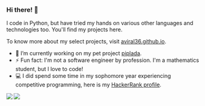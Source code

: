 ### Hi there! 👋

I code in Python, but have tried my hands on various other languages and technologies too. You'll find my projects here. 

To know more about my select projects, visit [aviral36.github.io](https://aviral36.github.io).

- 🔭 I’m currently working on my pet project [piplada](https://github.com/aviral36/piplada).
- ⚡ Fun fact: I'm not a software engineer by profession. I'm a mathematics student, but I love to code!
- 💻 I did spend some time in my sophomore year experiencing competitive programming, here is my [HackerRank profile](https://www.hackerrank.com/aviral_s).



<a href="https://github.com/aviral36">
  <img align="left" src="https://github-readme-stats.vercel.app/api?username=aviral36&show_icons=true" />
</a>
<a href="https://github.com/viral36">
  <img align="left" src="https://github-readme-stats.vercel.app/api/top-langs/?username=aviral36&hide=jupyter notebook,C#" />
</a>
